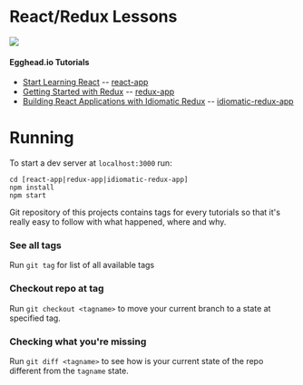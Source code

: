 # React/Redux Lessons

[![](https://d2eip9sf3oo6c2.cloudfront.net/tags/images/000/000/026/thumb/react.png )](https://egghead.io/browse/frameworks/react)

#### Egghead.io Tutorials

* [Start Learning React](https://egghead.io/courses/start-learning-react) -- [react-app](https://bitbucket.org/agokadze/react-lessons/src/master/react-app/?at=master)
* [Getting Started with Redux](https://egghead.io/courses/getting-started-with-redux) -- [redux-app](https://bitbucket.org/agokadze/react-lessons/src/master/redux-app/?at=master)
* [Building React Applications with Idiomatic Redux](https://egghead.io/courses/building-react-applications-with-idiomatic-redux) -- [idiomatic-redux-app](https://bitbucket.org/agokadze/react-lessons/src/master/idiomatic-redux-app/?at=master)


# Running

To start a dev server at `localhost:3000` run: 

```
cd [react-app|redux-app|idiomatic-redux-app]
npm install
npm start
```

Git repository of this projects contains tags for every tutorials so
that it's really easy to follow with what happened, where and why.

### See all tags

Run `git tag` for list of all available tags

### Checkout repo at tag

Run `git checkout <tagname>` to move your current branch to a state at specified
tag.

### Checking what you're missing

Run `git diff <tagname>` to see how is your current state of the repo different
from the `tagname` state.

